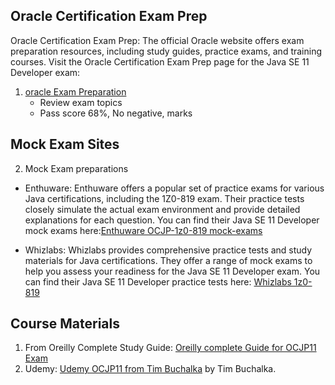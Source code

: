 ## Oracle Certification Exam Prep 
Oracle Certification Exam Prep: The official Oracle website offers exam preparation resources, 
including study guides, practice exams, and training courses. Visit the Oracle Certification Exam Prep page for the Java SE 11 Developer exam: 
1. [oracle Exam Preparation](https://education.oracle.com/java-se-11-developer/pexam_1Z0-819)
   - Review exam topics
   - Pass score 68%, No negative, marks
## Mock Exam Sites
2. Mock Exam preparations

- Enthuware: Enthuware offers a popular set of practice exams for various Java certifications, 
including the 1Z0-819 exam. Their practice tests closely simulate the actual exam environment and provide detailed explanations for each question. 
You can find their Java SE 11 Developer mock exams here:[Enthuware OCJP-1z0-819 mock-exams](https://www.enthuware.com/java-certification-mock-exams/oracle-certified-java-11-programmer-ocp-1z0-819)

- Whizlabs: Whizlabs provides comprehensive practice tests and study materials for Java certifications.
 They offer a range of mock exams to help you assess your readiness for the Java SE 11 Developer exam.
 You can find their Java SE 11 Developer practice tests here: [Whizlabs 1z0-819](https://www.whizlabs.com/oracle-java-certification-1z0-819/)

## Course Materials
1. From Oreilly Complete Study Guide: [Oreilly complete Guide for OCJP11 Exam](https://learning.oreilly.com/library/view/ocp-oracle-certified/9781119619130/)
2. Udemy: [Udemy OCJP11 from Tim Buchalka](https://tcsglobal.udemy.com/course/java-se-11-developer-1z0-819-ocp-course-part-1/?src=sac&kw=OC)
by Tim Buchalka.